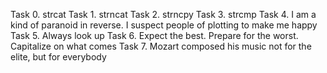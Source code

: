 Task 0. strcat
Task 1. strncat
Task 2. strncpy
Task 3. strcmp
Task 4. I am a kind of paranoid in reverse. I suspect people of plotting to make me happy
Task 5. Always look up
Task 6. Expect the best. Prepare for the worst. Capitalize on what comes
Task 7. Mozart composed his music not for the elite, but for everybody
